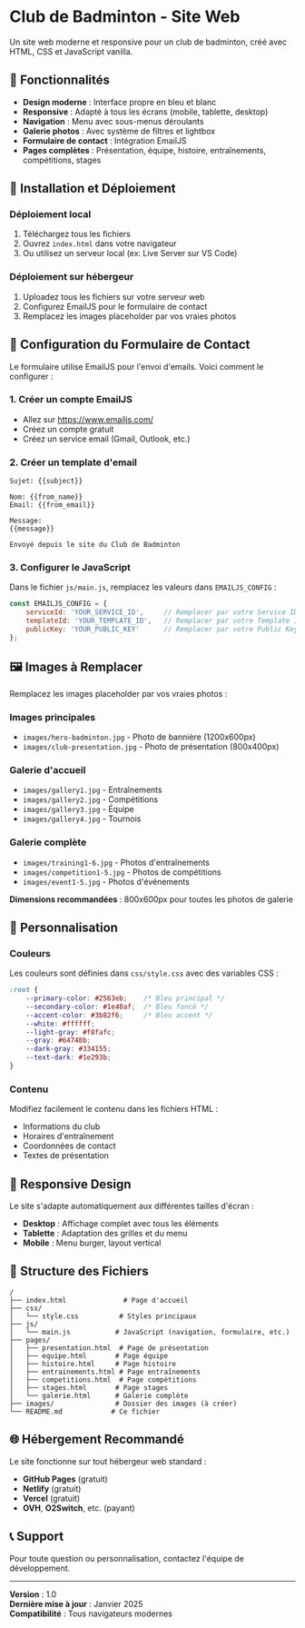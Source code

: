 # Club de Badminton - Site Web

Un site web moderne et responsive pour un club de badminton, créé avec HTML, CSS et JavaScript vanilla.

## 🏸 Fonctionnalités

- **Design moderne** : Interface propre en bleu et blanc
- **Responsive** : Adapté à tous les écrans (mobile, tablette, desktop)
- **Navigation** : Menu avec sous-menus déroulants
- **Galerie photos** : Avec système de filtres et lightbox
- **Formulaire de contact** : Intégration EmailJS
- **Pages complètes** : Présentation, équipe, histoire, entraînements, compétitions, stages

## 🚀 Installation et Déploiement

### Déploiement local
1. Téléchargez tous les fichiers
2. Ouvrez `index.html` dans votre navigateur
3. Ou utilisez un serveur local (ex: Live Server sur VS Code)

### Déploiement sur hébergeur
1. Uploadez tous les fichiers sur votre serveur web
2. Configurez EmailJS pour le formulaire de contact
3. Remplacez les images placeholder par vos vraies photos

## 📧 Configuration du Formulaire de Contact

Le formulaire utilise EmailJS pour l'envoi d'emails. Voici comment le configurer :

### 1. Créer un compte EmailJS
- Allez sur https://www.emailjs.com/
- Créez un compte gratuit
- Créez un service email (Gmail, Outlook, etc.)

### 2. Créer un template d'email
```
Sujet: {{subject}}

Nom: {{from_name}}
Email: {{from_email}}

Message:
{{message}}

Envoyé depuis le site du Club de Badminton
```

### 3. Configurer le JavaScript
Dans le fichier `js/main.js`, remplacez les valeurs dans `EMAILJS_CONFIG` :
```javascript
const EMAILJS_CONFIG = {
    serviceId: 'YOUR_SERVICE_ID',     // Remplacer par votre Service ID
    templateId: 'YOUR_TEMPLATE_ID',   // Remplacer par votre Template ID
    publicKey: 'YOUR_PUBLIC_KEY'      // Remplacer par votre Public Key
};
```

## 🖼️ Images à Remplacer

Remplacez les images placeholder par vos vraies photos :

### Images principales
- `images/hero-badminton.jpg` - Photo de bannière (1200x600px)
- `images/club-presentation.jpg` - Photo de présentation (800x400px)

### Galerie d'accueil
- `images/gallery1.jpg` - Entraînements
- `images/gallery2.jpg` - Compétitions  
- `images/gallery3.jpg` - Équipe
- `images/gallery4.jpg` - Tournois

### Galerie complète
- `images/training1-6.jpg` - Photos d'entraînements
- `images/competition1-5.jpg` - Photos de compétitions
- `images/event1-5.jpg` - Photos d'événements

**Dimensions recommandées** : 800x600px pour toutes les photos de galerie

## 🎨 Personnalisation

### Couleurs
Les couleurs sont définies dans `css/style.css` avec des variables CSS :
```css
:root {
    --primary-color: #2563eb;    /* Bleu principal */
    --secondary-color: #1e40af;  /* Bleu foncé */
    --accent-color: #3b82f6;     /* Bleu accent */
    --white: #ffffff;
    --light-gray: #f8fafc;
    --gray: #64748b;
    --dark-gray: #334155;
    --text-dark: #1e293b;
}
```

### Contenu
Modifiez facilement le contenu dans les fichiers HTML :
- Informations du club
- Horaires d'entraînement
- Coordonnées de contact
- Textes de présentation

## 📱 Responsive Design

Le site s'adapte automatiquement aux différentes tailles d'écran :
- **Desktop** : Affichage complet avec tous les éléments
- **Tablette** : Adaptation des grilles et du menu
- **Mobile** : Menu burger, layout vertical

## 🔧 Structure des Fichiers

```
/
├── index.html              # Page d'accueil
├── css/
│   └── style.css          # Styles principaux
├── js/
│   └── main.js           # JavaScript (navigation, formulaire, etc.)
├── pages/
│   ├── presentation.html  # Page de présentation
│   ├── equipe.html       # Page équipe
│   ├── histoire.html     # Page histoire
│   ├── entrainements.html # Page entraînements
│   ├── competitions.html  # Page compétitions
│   ├── stages.html       # Page stages
│   └── galerie.html      # Galerie complète
├── images/               # Dossier des images (à créer)
└── README.md            # Ce fichier
```

## 🌐 Hébergement Recommandé

Le site fonctionne sur tout hébergeur web standard :
- **GitHub Pages** (gratuit)
- **Netlify** (gratuit)
- **Vercel** (gratuit)
- **OVH**, **O2Switch**, etc. (payant)

## 📞 Support

Pour toute question ou personnalisation, contactez l'équipe de développement.

---

**Version** : 1.0  
**Dernière mise à jour** : Janvier 2025  
**Compatibilité** : Tous navigateurs modernes
